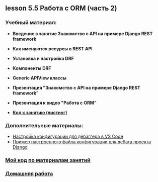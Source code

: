 ## lesson 5.5 Работа с ORM (часть 2)

### Учебный материал:
- **Введение в занятие Знакомство с API на примере Django REST framework**
- **Как именуются ресурсы в REST API**
- **Установка и настройка DRF**
- **Компоненты DRF**
- **Generic APIView классы**
- **Презентация "Знакомство с API на примере Django REST framework"**

- **Презентация к видео "Работа с ORM"**

- **[Код к занятию (листинг)](../DJ_code/orm_advanced)**

### Дополнительные материалы:

- [Настройка конфигурации для дебаггера в VS Code](../lesson_5.1/debug_config)
- [Пример настроенного файла конфигурации для дебага проекта Django](.vscode)

### [Мой код по материалам занятий](../lesson_5.1/dj_proect/)

### [Домашняя работа](../dj-homeworks/2.2-databases-2/)
